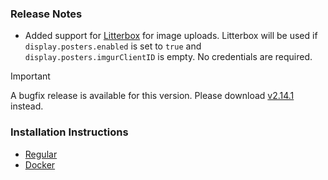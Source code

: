 ### Release Notes

- Added support for [Litterbox](https://litterbox.catbox.moe/) for image uploads. Litterbox will be used if `display.posters.enabled` is set to `true` and `display.posters.imgurClientID` is empty. No credentials are required.

> [!IMPORTANT]
> A bugfix release is available for this version. Please download [v2.14.1](https://github.com/phin05/discord-rich-presence-plex/releases/tag/v2.14.1) instead.

### Installation Instructions

- [Regular](https://github.com/phin05/discord-rich-presence-plex/blob/v2.14.0/README.md#installation)
- [Docker](https://github.com/phin05/discord-rich-presence-plex/blob/v2.14.0/README.md#run-with-docker)
